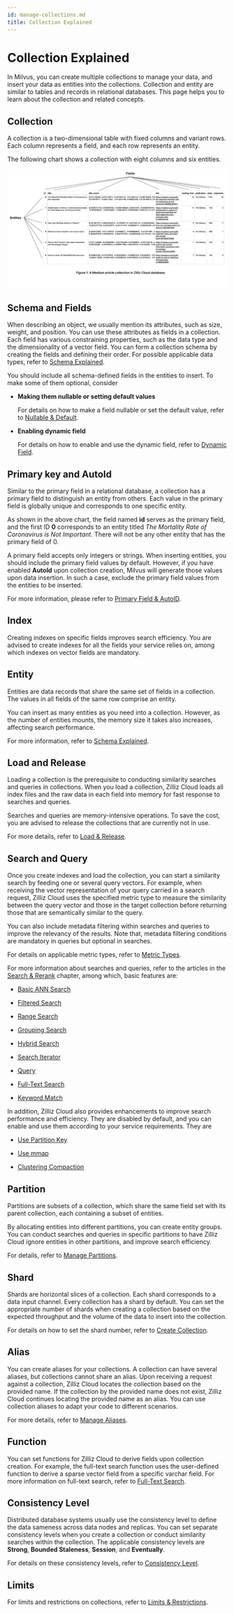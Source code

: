 ```yaml
---
id: manage-collections.md
title: Collection Explained​
---
```


# Collection Explained​

In Milvus, you can create multiple collections to manage your data, and insert your data as entities into the collections. Collection and entity are similar to tables and records in relational databases. This page helps you to learn about the collection and related concepts.​

## Collection​

A collection is a two-dimensional table with fixed columns and variant rows. Each column represents a field, and each row represents an entity. ​

The following chart shows a collection with eight columns and six entities.​

![Collection explained](../../../../assets/collection-explained.png)

## Schema and Fields​

When describing an object, we usually mention its attributes, such as size, weight, and position. You can use these attributes as fields in a collection. Each field has various constraining properties, such as the data type and the dimensionality of a vector field. You can form a collection schema by creating the fields and defining their order. For possible applicable data types, refer to [​Schema Explained](schema.md).​

You should include all schema-defined fields in the entities to insert. To make some of them optional, consider​

- **Making them nullable or setting default values**​

    For details on how to make a field nullable or set the default value, refer to [​Nullable & Default](nullable-and-default.md).​

- **Enabling dynamic field**​

    For details on how to enable and use the dynamic field, refer to [​Dynamic Field](enable-dynamic-field.md).​

## Primary key and AutoId​

Similar to the primary field in a relational database, a collection has a primary field to distinguish an entity from others. Each value in the primary field is globally unique and corresponds to one specific entity. ​

As shown in the above chart, the field named **id** serves as the primary field, and the first ID **0** corresponds to an entity titled *The Mortality Rate of Coronavirus is Not Important*. There will not be any other entity that has the primary field of 0. ​

A primary field accepts only integers or strings. When inserting entities, you should include the primary field values by default. However, if you have enabled **AutoId** upon collection creation, Milvus will generate those values upon data insertion. In such a case, exclude the primary field values from the entities to be inserted.​

For more information, please refer to [​Primary Field & AutoID](primary-field.md).​

## Index​

Creating indexes on specific fields improves search efficiency. You are advised to create indexes for all the fields your service relies on, among which indexes on vector fields are mandatory. 

## Entity​

Entities are data records that share the same set of fields in a collection. The values in all fields of the same row comprise an entity.​

You can insert as many entities as you need into a collection. However, as the number of entities mounts, the memory size it takes also increases, affecting search performance.​

For more information, refer to [​Schema Explained](schema.md).​

## Load and Release​

Loading a collection is the prerequisite to conducting similarity searches and queries in collections. When you load a collection, Zilliz Cloud loads all index files and the raw data in each field into memory for fast response to searches and queries.​

Searches and queries are memory-intensive operations. To save the cost, you are advised to release the collections that are currently not in use.​

For more details, refer to [​Load & Release](load-and-release.md).​

## Search and Query​

Once you create indexes and load the collection, you can start a similarity search by feeding one or several query vectors. For example, when receiving the vector representation of your query carried in a search request, Zilliz Cloud uses the specified metric type to measure the similarity between the query vector and those in the target collection before returning those that are semantically similar to the query.​

You can also include metadata filtering within searches and queries to improve the relevancy of the results. Note that, metadata filtering conditions are mandatory in queries but optional in searches.​

For details on applicable metric types, refer to [​Metric Types](metric.md).​

For more information about searches and queries, refer to the articles in the [​Search & Rerank](single-vector-search.md) chapter, among which, basic features are:​

- [​Basic ANN Search](single-vector-search.md)​

- [​Filtered Search](filtered-search.md)​

- [​Range Search](range-search.md)​

- [​Grouping Search](grouping-search.md)​

- [​Hybrid Search](multi-vector-search.md)​

- [​Search Iterator](with-iterators.md)​

- [​Query](get-and-scalar-query.md)​

- [​Full-Text Search](full-text-search.md)​

- [Keyword Match](keyword-match.md)​

In addition, Zilliz Cloud also provides enhancements to improve search performance and efficiency. They are disabled by default, and you can enable and use them according to your service requirements. They are​

- [​Use Partition Key](use-partition-key.md)​

- [​Use mmap](mmap.md)​

- [​Clustering Compaction](clustering-compaction.md)​

## Partition​

Partitions are subsets of a collection, which share the same field set with its parent collection, each containing a subset of entities.​

By allocating entities into different partitions, you can create entity groups. You can conduct searches and queries in specific partitions to have Zilliz Cloud ignore entities in other partitions, and improve search efficiency.​

For details, refer to [​Manage Partitions](manage-partitions.md).​

## Shard​

Shards are horizontal slices of a collection. Each shard corresponds to a data input channel. Every collection has a shard by default. You can set the appropriate number of shards when creating a collection based on the expected throughput and the volume of the data to insert into the collection.​

For details on how to set the shard number, refer to [​Create Collection](create-collection.md).​

## Alias​

You can create aliases for your collections. A collection can have several aliases, but collections cannot share an alias. Upon receiving a request against a collection, Zilliz Cloud locates the collection based on the provided name. If the collection by the provided name does not exist, Zilliz Cloud continues locating the provided name as an alias. You can use collection aliases to adapt your code to different scenarios.​

For more details, refer to [​Manage Aliases](manage-aliases.md).​

## Function​

You can set functions for Zilliz Cloud to derive fields upon collection creation. For example, the full-text search function uses the user-defined function to derive a sparse vector field from a specific varchar field. For more information on full-text search, refer to [​Full-Text Search](full-text-search.md).​

## Consistency Level​

Distributed database systems usually use the consistency level to define the data sameness across data nodes and replicas. You can set separate consistency levels when you create a collection or conduct similarity searches within the collection. The applicable consistency levels are **Strong**, **Bounded Staleness**, **Session**, and **Eventually**.​

 For details on these consistency levels, refer to [​Consistency Level](consistency.md).​

## Limits​

For limits and restrictions on collections, refer to [​Limits & Restrictions](limitations.md).​

